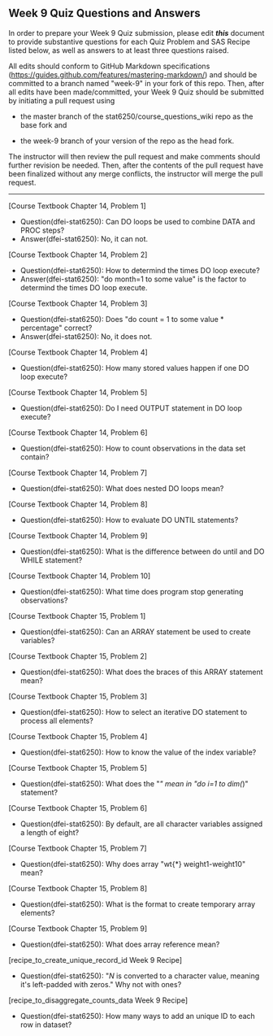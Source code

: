 ## Week 9 Quiz Questions and Answers

In order to prepare your Week 9 Quiz submission, please edit ***this*** document to provide substantive questions for each Quiz Problem and SAS Recipe listed below, as well as answers to at least three questions raised.

All edits should conform to GitHub Markdown specifications (https://guides.github.com/features/mastering-markdown/) and should be committed to a branch named "week-9" in your fork of this repo. Then, after all edits have been made/committed, your Week 9 Quiz should be submitted by initiating a pull request using

- the master branch of the stat6250/course_questions_wiki repo as the base fork and

- the week-9 branch of your version of the repo as the head fork.

The instructor will then review the pull request and make comments should further revision be needed. Then, after the contents of the pull request have been finalized without any merge conflicts, the instructor will merge the pull request.

********************************************************************************



[Course Textbook Chapter 14, Problem 1]
- Question(dfei-stat6250): Can DO loops be used to combine DATA and PROC steps?
- Answer(dfei-stat6250): No, it can not.



[Course Textbook Chapter 14, Problem 2]
- Question(dfei-stat6250): How to determind the times DO loop execute?
- Answer(dfei-stat6250): "do month=1 to some value" is the factor to determind the times DO loop execute.



[Course Textbook Chapter 14, Problem 3]
- Question(dfei-stat6250): Does "do count = 1 to some value * percentage" correct?
- Answer(dfei-stat6250): No, it does not.



[Course Textbook Chapter 14, Problem 4]
- Question(dfei-stat6250): How many stored values happen if one DO loop execute?



[Course Textbook Chapter 14, Problem 5]
- Question(dfei-stat6250): Do I need OUTPUT statement in DO loop execute?



[Course Textbook Chapter 14, Problem 6]
- Question(dfei-stat6250): How to count observations in the data set contain?



[Course Textbook Chapter 14, Problem 7]
- Question(dfei-stat6250): What does nested DO loops mean?



[Course Textbook Chapter 14, Problem 8]
- Question(dfei-stat6250): How to evaluate DO UNTIL statements?



[Course Textbook Chapter 14, Problem 9]
- Question(dfei-stat6250): What is the difference between do until and DO WHILE statement?



[Course Textbook Chapter 14, Problem 10]
- Question(dfei-stat6250): What time does program stop generating observations?



[Course Textbook Chapter 15, Problem 1]
- Question(dfei-stat6250): Can an ARRAY statement be used to create variables?



[Course Textbook Chapter 15, Problem 2]
- Question(dfei-stat6250): What does the braces of this ARRAY statement mean?



[Course Textbook Chapter 15, Problem 3]
- Question(dfei-stat6250): How to select an iterative DO statement to process all elements?



[Course Textbook Chapter 15, Problem 4]
- Question(dfei-stat6250): How to know the value of the index variable?



[Course Textbook Chapter 15, Problem 5]
- Question(dfei-stat6250): What does the "*" mean in "do i=1 to dim(*)" statement?



[Course Textbook Chapter 15, Problem 6]
- Question(dfei-stat6250): By default, are all character variables assigned a length of eight?



[Course Textbook Chapter 15, Problem 7]
- Question(dfei-stat6250): Why does array "wt{*} weight1-weight10" mean?



[Course Textbook Chapter 15, Problem 8]
- Question(dfei-stat6250): What is the format to create temporary array elements?



[Course Textbook Chapter 15, Problem 9]
- Question(dfei-stat6250): What does array reference mean?



[recipe_to_create_unique_record_id Week 9 Recipe]
- Question(dfei-stat6250): "_N_ is converted to a character value, meaning it's left-padded with zeros." Why not with ones?



[recipe_to_disaggregate_counts_data Week 9 Recipe]
- Question(dfei-stat6250): How many ways to add an unique ID to each row in dataset?


